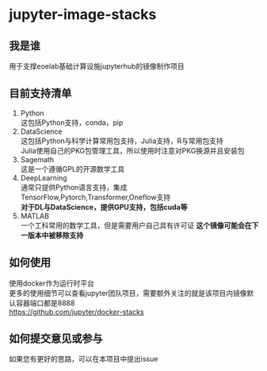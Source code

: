 # jupyter-image-stacks

## 我是谁
 用于支撑eoelab基础计算设施jupyterhub的镜像制作项目

## 目前支持清单
1. Python  
这包括Python支持，conda，pip
2. DataScience  
这包括Python与科学计算常用包支持，Julia支持，R与常用包支持  
Julia使用自己的PKG包管理工具，所以使用时注意对PKG换源并且安装包  
3. Sagemath  
这是一个遵循GPL的开源数学工具  
4. DeepLearning  
通常只提供Python语言支持，集成TensorFlow,Pytorch,Transformer,Oneflow支持  
**对于DL与DataScience，提供GPU支持，包括cuda等**  
5. MATLAB  
一个工科常用的数学工具，但是需要用户自己具有许可证
**这个镜像可能会在下一版本中被移除支持**  
## 如何使用
使用docker作为运行时平台  
更多的使用细节可以查看jupyter团队项目，需要额外关注的就是该项目内镜像默认容器端口都是8888  
https://github.com/jupyter/docker-stacks  
## 如何提交意见或参与
如果您有更好的思路，可以在本项目中提出issue  
